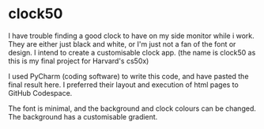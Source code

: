 # clock50
I have trouble finding a good clock to have on my side monitor while i work. They are either just black and white, or I'm just not a fan of the font or design. I intend to create a customisable clock app.
(the name is clock50 as this is my final project for Harvard's cs50x)

I used PyCharm (coding software) to write this code, and have pasted the final result here. I preferred their layout and execution of html pages to GitHub Codespace. 

The font is minimal, and the background and clock colours can be changed. The background has a customisable gradient.
